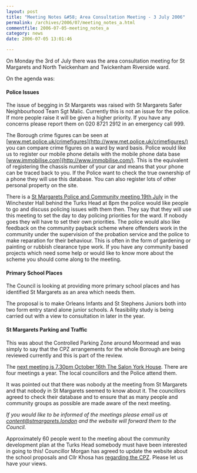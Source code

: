 ```yaml
---
layout: post
title: "Meeting Notes &#58; Area Consultation Meeting - 3 July 2006"
permalink: /archives/2006/07/meeting_notes_a.html
commentfile: 2006-07-05-meeting_notes_a
category: news
date: 2006-07-05 13:01:46

---
```


On Monday the 3rd of July there was the area consultation meeting for St Margarets and North Twickenham and Twickenham Riverside ward.

On the agenda was:

#### Police Issues

The issue of begging in St Margarets was raised with St Margarets Safer Neighbourhood Team Sgt Malic. Currently this is not an issue for the police. If more people raise it will be given a higher priority. If you have any concerns please report them on 020 8721 2912 in an emergency call 999.

The Borough crime figures can be seen at [www.met.police.uk/crimefigures](http://www.met.police.uk/crimefigures/) you can compare crime figures on a ward by ward basis. Police would like us to register our mobile phone details with the mobile phone data base [www.immobilise.com](http://www.immobilise.com/). This is the equivalent of registering the chassis number of your car and means that your phone can be traced back to you. If the Police want to check the true ownership of a phone they will use this database. You can also register lots of other personal property on the site.

There is a [St Margarets Police and Community meeting 19th July](/event/Meeting/200607050244) in the Winchester Hall behind the Turks Head at 8pm the police would like people to go and discuss policing issues with them then. They say that they will use this meeting to set the day to day policing priorities for the ward. If nobody goes they will have to set their own priorities. The police would also like feedback on the community payback scheme where offenders work in the community under the supervision of the probation service and the police to make reparation for their behaviour. This is often in the form of gardening or painting or rubbish clearance type work. If you have any community based projects which need some help or would like to know more about the scheme you should come along to the meeting.

#### Primary School Places

The Council is looking at providing more primary school places and has identified St Margarets as an area which needs them.

The proposal is to make Orleans Infants and St Stephens Juniors both into two form entry stand alone junior schools. A feasibility study is being carried out with a view to consultation in later in the year.

#### St Margarets Parking and Traffic

This was about the Controlled Parking Zone around Moormead and was simply to say that the CPZ arrangements for the whole Borough are being reviewed currently and this is part of the review.

The [next meeting is 7.30pm October 16th The Salon York House](/event/Meeting/200607050527). There are four meetings a year. The local councillors and the Police attend them.

It was pointed out that there was nobody at the meeting from St Margarets and that nobody in St Margarets seemed to know about it. The councillors agreed to check their database and to ensure that as many people and community groups as possible are made aware of the next meeting.

*If you would like to be informed of the meetings please email us at [content@stmargarets.london](mailto:content@stmargarets.london) and the website will forward them to the Council.*

Approximately 60 people went to the meeting about the community development plan at the Turks Head somebody must have been interested in going to this! Councillor Morgan has agreed to update the website about the school proposals and Cllr Khosa has [regarding the CPZ](/archives/2006/07/cllr_khosas_cpz.html). Please let us have your views.
